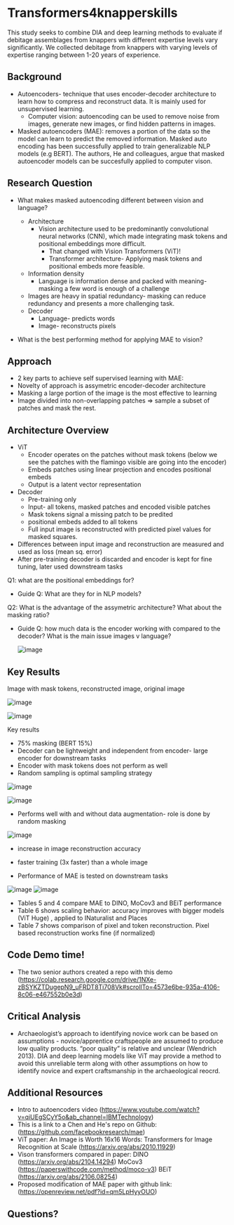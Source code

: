 # Transformers4knapperskills
This study seeks to combine DIA and deep learning methods to evaluate if debitage assemblages from knappers with different expertise levels vary significantly. We collected debitage from knappers with varying levels of expertise ranging between 1-20 years of experience.  

## Background
+ Autoencoders- technique that uses encoder-decoder architecture to  learn how to compress and reconstruct data. It is mainly used for unsupervised learning.  
   + Computer vision: autoencoding can be used to remove noise from images, generate new images, or find hidden patterns in images.
+  Masked autoencoders (MAE): removes a portion of the data so the model can learn to predict the removed information. Masked auto encoding has been successfully applied to train generalizable NLP models (e.g BERT).  The authors, He and colleagues, argue that masked autoencoder models can be succesfully applied to computer vison. 

## Research Question
+ What makes masked autoencoding different between vision and language? 
   + Architecture
      +  Vision architecture used to be predominantly convolutional neural networks (CNN), which made integrating mask tokens and positional embeddings more difficult.
            + That changed with Vision Transformers (ViT)! 
            + Transformer architecture- Applying mask tokens and positional embeds more feasible. 
   +  Information density
      + Language is information dense and packed with meaning- masking a few word is enough of a challenge 
     + Images are heavy in spatial redundancy- masking can reduce redundancy and presents a more challenging task. 
   + Decoder
      + Language- predicts words
      + Image- reconstructs pixels

+ What is the best performing method for applying MAE to vision?
   
## Approach 

+  2 key parts to achieve self supervised learning with MAE:
  + Novelty of approach is assymetric encoder-decoder architecture
  + Masking a large portion of the image is the most effective to learning
   + Image divided into non-overlapping patches => sample a subset of patches and mask the rest. 

## Architecture Overview
 + ViT 
   + Encoder operates on the patches without mask tokens (below we see the patches with the flamingo visible are going into the encoder)
   + Embeds patches using linear projection and encodes positional embeds  
   + Output is a latent vector representation 
+ Decoder
   + Pre-training only
   + Input- all tokens, masked patches and encoded visible patches
   + Mask tokens signal a missing patch to be predited
   + positional embeds added to all tokens
   + Full input image is reconstructed with predicted pixel values for masked squares. 
+ Differences between input image and reconstruction are measured and used as loss (mean sq. error)
+ After pre-training decoder is discarded and encoder is kept for fine tuning, later used downstream tasks 

Q1: what are the positional embeddings for? 
+ Guide Q: What are they for in NLP models?

Q2: What is the advantage of the assymetric architecture? What about the masking ratio?
+ Guide Q: how much data is the encoder working with compared to the decoder? What is the main issue images v language?

   
  ![image](https://user-images.githubusercontent.com/80427603/222825277-991b51be-050f-4fa6-a72d-2e7dbc30cde9.png)

## Key Results
Image with mask tokens, reconstructed image, original image

![image](https://user-images.githubusercontent.com/80427603/223009216-00b5c5a3-597b-4224-8e5f-bbb50080c8fe.png)

![image](https://user-images.githubusercontent.com/80427603/223009302-ad59be13-7681-4f59-8e22-be8c309f39a5.png)

 Key results
   + 75% masking (BERT 15%)
   + Decoder can be lightweight and independent from encoder- large encoder for downstream tasks 
   + Encoder with mask tokens does not perform as well
   + Random sampling is optimal sampling strategy
   
![image](https://user-images.githubusercontent.com/80427603/223475154-c3d780a5-2761-492d-b3f8-cf41365f29b6.png)

![image](https://user-images.githubusercontent.com/80427603/223462902-286da5df-c9f8-4bfe-b87f-0cb6056b6687.png)

  + Performs well with and without data augmentation- role is done by random masking
  
![image](https://user-images.githubusercontent.com/80427603/223469167-8b285c58-f969-47ec-a820-5a2b4945a321.png)

  + increase in image reconstruction accuracy 
  + faster training (3x faster) than a whole image
  
+ Performance of MAE is tested on downstream tasks

![image](https://user-images.githubusercontent.com/80427603/223478348-cc410082-609e-44c5-b669-92cfd2a28b14.png)
![image](https://user-images.githubusercontent.com/80427603/223478509-34a6ff0e-a267-4f43-ac9b-842f6d31fac9.png)
   + Tables 5 and 4 compare MAE to DINO, MoCov3 and BEiT performance
   + Table 6 shows scaling behavior: accuracy improves with bigger models (ViT Huge) , applied to INaturalist and Places  
   + Table 7 shows comparison of pixel and token reconstruction. Pixel based reconstruction works fine (if normalized)

## Code Demo time!
+ The two senior authors created a repo with this demo (https://colab.research.google.com/drive/1NXe-zBSYKZTDugepN9_uFRDT8Ti708Vk#scrollTo=4573e6be-935a-4106-8c06-e467552b0e3d)

## Critical Analysis

+ Archaeologist’s approach to identifying novice work can be based on assumptions - novice/apprentice craftspeople are assumed to produce low quality products. 
“poor quality” is relative and unclear  (Wendrich 2013). DIA and deep learning models like ViT may provide a method to avoid this unreliable term along with other assumptions on how to identify novice and expert craftsmanship in the archaeological reocrd. 


## Additional Resources 
+ Intro to autoencoders video (https://www.youtube.com/watch?v=qiUEgSCyY5o&ab_channel=IBMTechnology)
+ This is a link to a Chen and He's repo on Github: (https://github.com/facebookresearch/mae)
+ ViT paper: An Image is Worth 16x16 Words: Transformers for Image Recognition at Scale (https://arxiv.org/abs/2010.11929)
+ Vison transformers compared in paper: DINO (https://arxiv.org/abs/2104.14294) MoCov3 (https://paperswithcode.com/method/moco-v3) BEiT (https://arxiv.org/abs/2106.08254)
+ Proposed modification of MAE paper with github link: (https://openreview.net/pdf?id=qm5LpHyyOUO)

## Questions?

